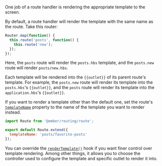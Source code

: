 One job of a route handler is rendering the appropriate template to the screen.

By default, a route handler will render the template with the same name as the
route. Take this router:

```javascript {data-filename=app/router.js}
Router.map(function() {
  this.route('posts', function() {
    this.route('new');
  });
});
```

Here, the `posts` route will render the `posts.hbs` template, and
the `posts.new` route will render `posts/new.hbs`.

Each template will be rendered into the `{{outlet}}` of its parent route's
template. For example, the `posts.new` route will render its template into the
`posts.hbs`'s `{{outlet}}`, and the `posts` route will render its template into
the `application.hbs`'s `{{outlet}}`.

If you want to render a template other than the default one, set the route's [`templateName`](https://api.emberjs.com/ember/3.4/classes/Route/properties/templateName?anchor=templateName) property to the name of
the template you want to render instead.

```javascript {data-filename=app/routes/posts.js}
import Route from '@ember/routing/route';

export default Route.extend({
  templateName: 'posts/favorite-posts'
});
```

You can override the [`renderTemplate()`](https://api.emberjs.com/ember/3.4/classes/Route/methods/renderTemplate?anchor=renderTemplate) hook if you want finer control over template rendering.
Among other things, it allows you to choose the controller used to configure the template and specific outlet to render it into.
